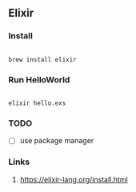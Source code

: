 ## Elixir

### Install

```

brew install elixir

```

### Run HelloWorld

```

elixir hello.exs

```

### TODO

- [ ] use package manager

### Links

1. https://elixir-lang.org/install.html